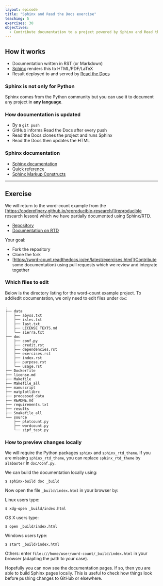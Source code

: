 ```yaml
---
layout: episode
title: "Sphinx and Read the Docs exercise"
teaching: 5
exercises: 30
objectives:
  - Contribute documentation to a project powered by Sphinx and Read the Docs.
---
```


## How it works

- Documentation written in RST (or Markdown)
- [Sphinx](http://sphinx-doc.org) renders this to HTML/PDF/LaTeX
- Result deployed to and served by [Read the Docs](https://readthedocs.org)


### Sphinx is not only for Python

Sphinx comes from the Python community but you can use
it to document any project in **any language**.


### How documentation is updated

- By a `git push`
- GitHub informs Read the Docs after every push
- Read the Docs clones the project and runs Sphinx
- Read the Docs then updates the HTML


### Sphinx documentation

- [Sphinx documentation](http://www.sphinx-doc.org/en/stable/rest.html)
- [Quick reference](http://docutils.sourceforge.net/docs/user/rst/quickref.html)
- [Sphinx Markup Constructs](http://www.sphinx-doc.org/en/stable/markup/index.html)

---

## Exercise

We will return to the word-count example from the
[https://coderefinery.github.io/reproducible-research/](reproducible research lesson)
which we have partially documented using Sphinx/RTD.

- [Repository](https://github.com/coderefinery/word-count)
- [Documentation on RTD](https://word-count.readthedocs.io)

Your goal:

- Fork the repository
- Clone the fork
- [https://word-count.readthedocs.io/en/latest/exercises.html](Contribute some documentation) using pull requests which we review and integrate together


### Which files to edit

Below is the directory listing for the word-count example project.
To add/edit documentation, we only need to edit files under `doc`:

```
.
├── data
│   ├── abyss.txt
│   ├── isles.txt
│   ├── last.txt
│   ├── LICENSE_TEXTS.md
│   └── sierra.txt
├── doc
│   ├── conf.py
│   ├── credit.rst
│   ├── dependencies.rst
│   ├── exercises.rst
│   ├── index.rst
│   ├── purpose.rst
│   └── usage.rst
├── Dockerfile
├── license.md
├── Makefile
├── Makefile_all
├── manuscript
├── matplotlibrc
├── processed_data
├── README.md
├── requirements.txt
├── results
├── Snakefile_all
└── source
    ├── plotcount.py
    ├── wordcount.py
    └── zipf_test.py
```


### How to preview changes locally

We will require the Python packages `sphinx` and `sphinx_rtd_theme`.
If you are missing `sphinx_rtd_theme`, you can replace `sphinx_rtd_theme` by `alabaster`
in `doc/conf.py`.

We can build the documentation locally using:

```shell
$ sphinx-build doc _build
```

Now open the file `_build/index.html` in your browser by:

Linux users type:

```shell
$ xdg-open _build/index.html
```

OS X users type:

```shell
$ open _build/index.html
```

Windows users type:

```shell
$ start _build/index.html
```

Others: enter `file:///home/user/word-count/_build/index.html`
in your browser (adapting the path to your case).

Hopefully you can now see the documentation pages. If so, then you are able to
build Sphinx pages locally.  This is useful to check how things look before
pushing changes to GitHub or elsewhere.
